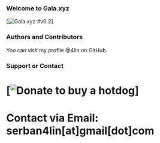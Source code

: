 ### Welcome to Gala.xyz
[![Gala.xyz #v0.2](https://github.com/4lin/Gala.xyz/releases)]

### Authors and Contributors
You can visit my profile @4lin on GitHub.
 
### Support or Contact
# [![Donate to buy a hotdog]( https://www.paypal.me/SerbanAlin )]
# Contact via Email: serban4lin[at]gmail[dot]com
